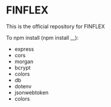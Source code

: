 # FINFLEX
This is the official repository for FINFLEX

To npm install (npm install __):
- express
- cors
- morgan
- bcrypt
- colors
- db
- dotenv
- jsonwebtoken
- colors
